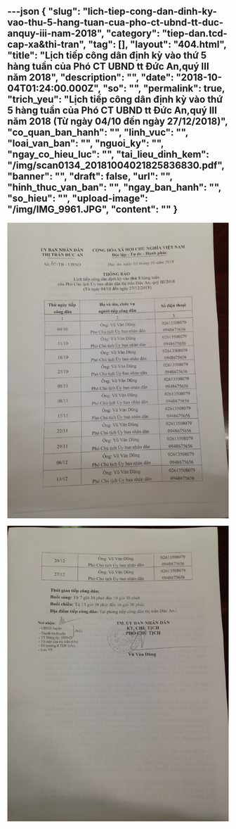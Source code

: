 ---json
{
    "slug": "lich-tiep-cong-dan-dinh-ky-vao-thu-5-hang-tuan-cua-pho-ct-ubnd-tt-duc-anquy-iii-nam-2018",
    "category": "tiep-dan.tcd-cap-xa&thi-tran",
    "tag": [],
    "layout": "404.html",
    "title": "Lịch tiếp công dân định kỳ vào thứ 5 hàng tuần của Phó CT UBND tt Đức An,quý III năm 2018",
    "description": "",
    "date": "2018-10-04T01:24:00.000Z",
    "so": "",
    "permalink": true,
    "trich_yeu": "Lịch tiếp công dân định kỳ vào thứ 5 hàng tuần của Phó CT UBND tt Đức An,quý III năm 2018 (Từ ngày 04/10 đến ngày 27/12/2018)",
    "co_quan_ban_hanh": "",
    "linh_vuc": "",
    "loai_van_ban": "",
    "nguoi_ky": "",
    "ngay_co_hieu_luc": "",
    "tai_lieu_dinh_kem": "/img/scan0134_20181004021825836830.pdf",
    "banner": "",
    "draft": false,
    "url": "",
    "hinh_thuc_van_ban": "",
    "ngay_ban_hanh": "",
    "so_hieu": "",
    "upload-image": "/img/IMG_9961.JPG",
    "__content__": ""
}
---
<p><img alt="" src="/img/IMG_9960.JPG" /></p>

<p><img alt="" src="/img/IMG_9961.JPG" /></p>